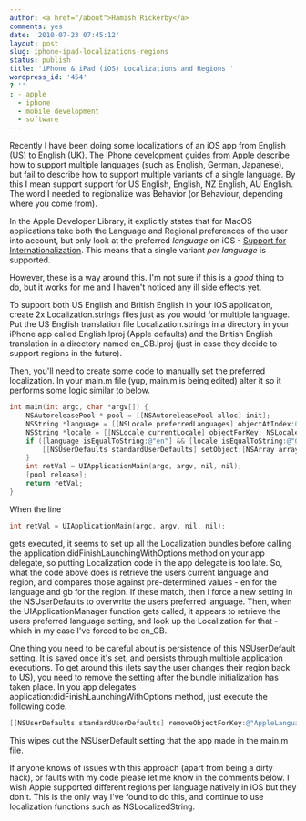 ```yaml
---
author: <a href="/about">Hamish Rickerby</a>
comments: yes
date: '2010-07-23 07:45:12'
layout: post
slug: iphone-ipad-localizations-regions
status: publish
title: 'iPhone & iPad (iOS) Localizations and Regions '
wordpress_id: '454'
? ''
: - apple
  - iphone
  - mobile development
  - software
---
```


Recently I have been doing some localizations of an iOS app from English (US) to English (UK). The iPhone development guides from Apple describe how to support multiple languages (such as English, German, Japanese), but fail to describe how to support multiple variants of a single language. By this I mean support support for US English, English, NZ English, AU English. The word I needed to regionalize was Behavior (or Behaviour, depending where you come from). 

In the Apple Developer Library, it explicitly states that for MacOS applications take both the Language and Regional preferences of the user into account, but only look at the preferred <em>language</em> on iOS - <a href="http://developer.apple.com/iphone/library/documentation/MacOSX/Conceptual/BPInternational/Articles/InternatSupport.html">Support for Internationalization</a>.  This means that a single variant <em>per language</em> is supported. 

However, these is a way around this. I'm not sure if this is a <em>good</em> thing to do, but it works for me and I haven't noticed any ill side effects yet.

To support both US English and British English in your iOS application, create 2x Localization.strings files just as you would for multiple language. Put the US English translation file Localization.strings in a directory in your iPhone app called English.lproj (Apple defaults) and the British English translation in a directory named en_GB.lproj (just in case they decide to support regions in the future).

Then, you'll need to create some code to manually set the preferred localization. In your main.m file (yup, main.m is being edited) alter it so it performs some logic similar to below.

``` objective-c
int main(int argc, char *argv[]) {
	NSAutoreleasePool * pool = [[NSAutoreleasePool alloc] init];
	NSString *language = [[NSLocale preferredLanguages] objectAtIndex:0];
	NSString *locale = [[NSLocale currentLocale] objectForKey: NSLocaleCountryCode];
	if ([language isEqualToString:@"en"] && [locale isEqualToString:@"GB"]) {
		[[NSUserDefaults standardUserDefaults] setObject:[NSArray arrayWithObjects:@"en_GB", @"en", nil] forKey:@"AppleLanguages"];
	}
	int retVal = UIApplicationMain(argc, argv, nil, nil);
	[pool release];
	return retVal;
}
```

When the line 
``` objective-c
int retVal = UIApplicationMain(argc, argv, nil, nil);
```
gets executed, it seems to set up all the Localization bundles before calling the application:didFinishLaunchingWithOptions method on your app delegate, so putting Localization code in the app delegate is too late. So, what the code above does is retrieve the users current language and region, and compares those against pre-determined values - en for the language and gb for the region. If these match, then I force a new setting in the NSUserDefaults to overwrite the users preferred language. Then, when the UIApplicationManager function gets called, it appears to retrieve the users preferred language setting, and look up the Localization for that - which in my case I've forced to be en_GB.

One thing you need to be careful about is persistence of this NSUserDefault setting.  It is saved once it's set, and persists through multiple application executions. To get around this (lets say the user changes their region back to US), you need to remove the setting after the bundle initialization has taken place.  In you app delegates application:didFinishLaunchingWithOptions method, just execute the following code.

``` objective-c
[[NSUserDefaults standardUserDefaults] removeObjectForKey:@"AppleLanguages"];
```

This wipes out the NSUserDefault setting that the app made in the main.m file.

If anyone knows of issues with this approach (apart from being a dirty hack), or faults with my code please let me know in the comments below. I wish Apple supported different regions per language natively in iOS but they don't. This is the only way I've found to do this, and continue to use localization functions such as NSLocalizedString.

 
